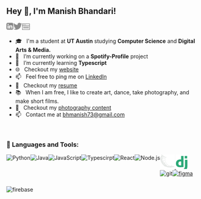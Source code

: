 ## Hey 👋, I'm Manish Bhandari!

<a href='https://www.linkedin.com/in/bhandari-manish/'><img align='left' alt="linkedin" src="./assets/linkedin.svg" height='18px'/></a>
<a href='https://twitter.com/NooshBH'><img align='left' alt="twitter" src="./assets/twitter.svg" height='18px'/></a>
<a href='https://manishbh.com'><img alt="portfolio site" src="./assets/browser.svg" height='21px'/></a>

<!-- <img align="right" alt="GIF" src="https://raw.githubusercontent.com/rahul-jha98/rahul-jha98/main/techstack.gif" width="360px"/> -->

- 🎓 &nbsp; I'm a student at **UT Austin** studying **Computer Science** and **Digital Arts & Media.**
- 🔭 &nbsp; I’m currently working on a **Spotify-Profile** project
- 🌱 &nbsp; I’m currently learning **Typescript**
- 🌐 &nbsp; Checkout my [website](https://manishbh.com)
- 📫 &nbsp; Feel free to ping me on [LinkedIn](https://www.linkedin.com/in/bhandari-manish/)
- 📝 &nbsp; Checkout my [resume](https://manishbh.com/resume.pdf)
- 📚 &nbsp; When I am free, I like to create art, dance, take photography, and make short films.
- 📸 &nbsp; Checkout my [photography content](https://instagram.com/manishpicx)
- 📫 &nbsp; Contact me at bhmanish73@gmail.com

<br>

### 🔨 Languages and Tools:

<a href="https://www.python.org" target="_blank"><img align="left" alt="Python" height ="42px" src="https://raw.githubusercontent.com/rahul-jha98/github_readme_icons/main/language_and_tools/square/python/python.svg"></a>
<a href="https://www.java.com" target="_blank"><img align="left" alt="Java" height ="42px" src="https://raw.githubusercontent.com/rahul-jha98/github_readme_icons/main/language_and_tools/square/java/java.svg"></a>
<a href="https://developer.mozilla.org/en-US/docs/Web/JavaScript" target="_blank"> <img align="left" alt="JavaScript" height ="42px"  src="https://raw.githubusercontent.com/rahul-jha98/github_readme_icons/main/language_and_tools/square/javascript/javascript.svg"> </a>
<a href="https://www.typescriptlang.org/" target="_blank"><img align="left" alt="Typescirpt" height ="42px" src="https://raw.githubusercontent.com/rahul-jha98/github_readme_icons/main/language_and_tools/square/typescript/typescript.svg"></a>
<a href="https://reactjs.org/" target="_blank"> <img align="left" alt="React" height ="42px" src="https://raw.githubusercontent.com/rahul-jha98/github_readme_icons/main/language_and_tools/square/react/react.svg"></a>
<a href="https://nodejs.org" target="_blank"><img align="left" alt="Node.js" height ="42px" src="https://raw.githubusercontent.com/rahul-jha98/github_readme_icons/main/language_and_tools/square/node/node.svg"></a>
<a href="" target="_blank"> <img src="https://github.com/manish-bhandari/manish-bhandari/blob/main/assets/Flask.svg" alt="flask" height='38px'/> </a>
<a href="" target="_blank"> <img src="./assets/django.svg" alt="django" height='38px'/> </a>
<a href="https://git-scm.com/" target="_blank"> <img src="https://raw.githubusercontent.com/rahul-jha98/github_readme_icons/main/language_and_tools/square/git-scm/git-scm.svg" align="left" alt="git" height='42px'/> </a>
<a href="https://www.figma.com/" target="_blank"> <img src="https://raw.githubusercontent.com/rahul-jha98/github_readme_icons/main/language_and_tools/square/figma/figma.svg" alt="figma" height='42px'/> </a>
<a href="https://firebase.google.com/" target="_blank"> <img align="left" src="https://raw.githubusercontent.com/rahul-jha98/github_readme_icons/main/language_and_tools/square/firebase/firebase.svg" alt="firebase" height ="42px"/> </a>

<br>

<!-- ### 📊 Github Stats

<a href='https://github.com/bhandari-manish/github-stats-transparent'>
  
![Stats Overview](https://raw.githubusercontent.com/manish-bhandari/github-stats-transparent/output/generated/overview.svg)
![Most Used Languages](https://raw.githubusercontent.com/rahul-jha98/github-stats-transparent/output/generated/languages.svg)

</a>

<br>

### 🛠️ My Projects

<a href="https://github.com/rahul-jha98/Artistify.ai" target="_blank"> <img alt="artistify" src="./projects/artistify.svg" height="68" align="left"> </a>
<a href="https://github.com/rahul-jha98/sheets-database" target="_blank"> <img alt="sheetsdatabase" src="./projects/sheetsdatabase.svg"  height="68" align="left"> </a>
<a href="https://github.com/rahul-jha98/README_icons" target="_blank"> <img alt="readmeicons" src="./projects/readmeicons.svg" height="68" align="left"> </a>
<a href="https://github.com/rahul-jha98/PasswordKeeper" target="_blank"> <img alt="passwordkeeper" src="./projects/passwordkeeper.svg" height="68" align="left"> </a> -->
